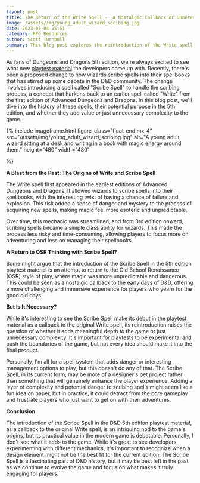 ```yaml
---
layout: post
title: The Return of the Write Spell -  A Nostalgic Callback or Unnecessary Complexity?
image: /assets/img/young_adult_wizard_scribing.jpg
date: 2023-05-04 15:51
category: RPG Resources
author: Scott Turnbull
summary: This blog post explores the reintroduction of the Write spell in the D&D 5th edition playtest material, discussing its origins, potential purpose, and whether it adds meaningful depth or unnecessary complexity to the game.
---
```


As fans of Dungeons and Dragons 5th edition, we're always excited to see what new <a href="https://www.dndbeyond.com/sources/one-dnd/ph-playtest-5" target="_blank" rel="noreferrer noopener">playtest material</a> the developers come up with. Recently, there's been a proposed change to how wizards scribe spells into their spellbooks that has stirred up some debate in the D&D community. The change involves introducing a spell called "Scribe Spell" to handle the scribing process, a concept that harkens back to an earlier spell called "Write" from the first edition of Advanced Dungeons and Dragons. In this blog post, we'll dive into the history of these spells, their potential purpose in the 5th edition, and whether they add value or just unnecessary complexity to the game.

{% include imageframe.html
  figure_class="float-end mx-4"
  src="/assets/img/young_adult_wizard_scribing.jpg"
  alt="A young adult wizard sitting at a desk and writing in a book with magic energy around them."
  height="480" width="480"

 %}

**A Blast from the Past: The Origins of Write and Scribe Spell**

The Write spell first appeared in the earliest editions of Advanced Dungeons and Dragons. It allowed wizards to scribe spells into their spellbooks, with the interesting twist of having a chance of failure and explosion. This risk added a sense of danger and mystery to the process of acquiring new spells, making magic feel more esoteric and unpredictable.

Over time, this mechanic was streamlined, and from 3rd edition onward, scribing spells became a simple class ability for wizards. This made the process less risky and time-consuming, allowing players to focus more on adventuring and less on managing their spellbooks.

**A Return to OSR Thinking with Scribe Spell?**

Some might argue that the introduction of the Scribe Spell in the 5th edition playtest material is an attempt to return to the Old School Renaissance (OSR) style of play, where magic was more unpredictable and dangerous. This could be seen as a nostalgic callback to the early days of D&D, offering a more challenging and immersive experience for players who yearn for the good old days.

**But Is It Necessary?**

While it's interesting to see the Scribe Spell make its debut in the playtest material as a callback to the original Write spell, its reintroduction raises the question of whether it adds meaningful depth to the game or just unnecessary complexity. It's important for playtests to be experimental and push the boundaries of the game, but not every idea should make it into the final product.

Personally, I'm all for a spell system that adds danger or interesting management options to play, but this doesn't do any of that. The Scribe Spell, in its current form, may be more of a designer's pet project rather than something that will genuinely enhance the player experience. Adding a layer of complexity and potential danger to scribing spells might seem like a fun idea on paper, but in practice, it could detract from the core gameplay and frustrate players who just want to get on with their adventures.

**Conclusion**

The introduction of the Scribe Spell in the D&D 5th edition playtest material, as a callback to the original Write spell, is an intriguing nod to the game's origins, but its practical value in the modern game is debatable. Personally, I don't see what it adds to the game. While it's great to see developers experimenting with different mechanics, it's important to recognize when a design element might not be the best fit for the current edition. The Scribe Spell is a fascinating part of D&D history, but it may be best left in the past as we continue to evolve the game and focus on what makes it truly engaging for players.